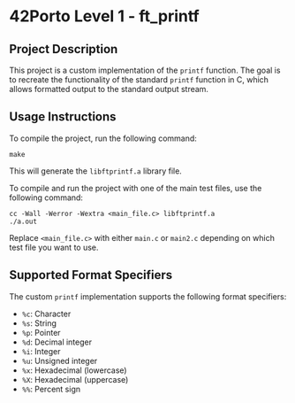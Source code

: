 # 42Porto Level 1 - ft_printf

## Project Description

This project is a custom implementation of the `printf` function. The goal is to recreate the functionality of the standard `printf` function in C, which allows formatted output to the standard output stream.

## Usage Instructions

To compile the project, run the following command:

```
make
```

This will generate the `libftprintf.a` library file.

To compile and run the project with one of the main test files, use the following command:

```
cc -Wall -Werror -Wextra <main_file.c> libftprintf.a
./a.out
```

Replace `<main_file.c>` with either `main.c` or `main2.c` depending on which test file you want to use.

## Supported Format Specifiers

The custom `printf` implementation supports the following format specifiers:

- `%c`: Character
- `%s`: String
- `%p`: Pointer
- `%d`: Decimal integer
- `%i`: Integer
- `%u`: Unsigned integer
- `%x`: Hexadecimal (lowercase)
- `%X`: Hexadecimal (uppercase)
- `%%`: Percent sign
